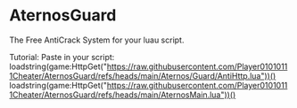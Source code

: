 # AternosGuard
The Free AntiCrack System for your luau script.


Tutorial:
  Paste in your script: 
    loadstring(game:HttpGet("https://raw.githubusercontent.com/Player01010111Cheater/AternosGuard/refs/heads/main/Aternos/Guard/AntiHttp.lua"))()
    loadstring(game:HttpGet("https://raw.githubusercontent.com/Player01010111Cheater/AternosGuard/refs/heads/main/AternosMain.lua"))()
